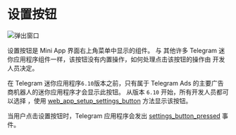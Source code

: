 # 设置按钮

![弹出窗口](/components/settings-button.png)

设置按钮是 Mini App 界面右上角菜单中显示的组件。 与
其他许多 Telegram 迷你应用程序组件一样，该按钮没有内置操作，如何处理点击该按钮的操作由
开发人员决定。

在 Telegram 迷你应用程序`6.10`版本之前，只有属于
Telegram Ads 的主要广告商机器人的迷你应用程序才会显示此按钮。
从版本 `6.10` 开始，所有开发人员都可以选择
，使用 [web_app_setup_settings_button](methods.md#web-app-setup-settings-button)
方法显示该按钮。

当用户点击设置按钮时，Telegram 应用程序会发出
[settings_button_pressed](events.md#settings-button-pressed) 事件。
